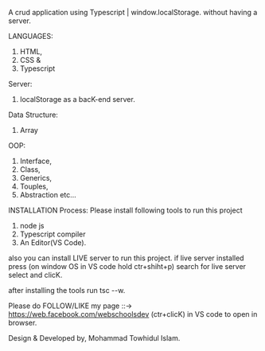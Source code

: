 A crud application using Typescript | window.localStorage. without having a server.

LANGUAGES:
1. HTML,
2. CSS &
3. Typescript

Server:
1. localStorage as a bacK-end server.

Data Structure:
1. Array

OOP:
1. Interface,
2. Class,
3. Generics,
4. Touples,
5. Abstraction etc...



INSTALLATION Process:
Please install following tools to run this project

1. node js
2. Typescript compiler
3. An Editor(VS Code).

also you can install LIVE server to run this project.
if live server installed press (on window OS in VS code hold ctr+shiht+p) search for live server select and clicK.


after installing the tools
run tsc --w.

Please do FOLLOW/LIKE my page ::-> https://web.facebook.com/webschoolsdev (ctr+clicK) in VS code to open in browser.


Design & Developed by,
Mohammad Towhidul Islam.
